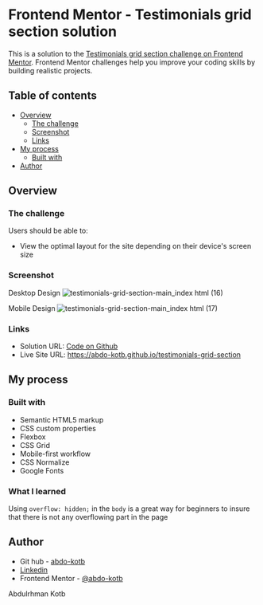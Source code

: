 # Frontend Mentor - Testimonials grid section solution

This is a solution to the [Testimonials grid section challenge on Frontend Mentor](https://www.frontendmentor.io/challenges/testimonials-grid-section-Nnw6J7Un7). Frontend Mentor challenges help you improve your coding skills by building realistic projects.

## Table of contents

- [Overview](#overview)
  - [The challenge](#the-challenge)
  - [Screenshot](#screenshot)
  - [Links](#links)
- [My process](#my-process)
  - [Built with](#built-with)
- [Author](#author)

## Overview

### The challenge

Users should be able to:

- View the optimal layout for the site depending on their device's screen size

### Screenshot

Desktop Design 
![testimonials-grid-section-main_index html (16)](https://user-images.githubusercontent.com/86558336/125872774-dfec5121-d1f1-40d9-b8e3-2413b1ed72ce.png)

Mobile Design
![testimonials-grid-section-main_index html (17)](https://user-images.githubusercontent.com/86558336/125872811-f754e492-c0b2-441e-a0be-2696f93ae96c.png)

### Links

- Solution URL: [Code on Github](https://github.com/abdo-kotb/testimonials-grid-section)
- Live Site URL: https://abdo-kotb.github.io/testimonials-grid-section

## My process

### Built with

- Semantic HTML5 markup
- CSS custom properties
- Flexbox
- CSS Grid
- Mobile-first workflow
- CSS Normalize
- Google Fonts

### What I learned

Using `overflow: hidden;` in the `body` is a great way for beginners to insure that there is not any overflowing part in the page

## Author

- Git hub - [abdo-kotb](github.com/abdo-kotb)
- [Linkedin](https://www.linkedin.com/in/abdulrhman-mohammed-5687781b5/)
- Frontend Mentor - [@abdo-kotb](https://www.frontendmentor.io/profile/abdo-kotb)

Abdulrhman Kotb
